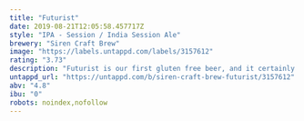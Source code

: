 ```yaml
---
title: "Futurist"
date: 2019-08-21T12:05:58.457717Z
style: "IPA - Session / India Session Ale"
brewery: "Siren Craft Brew"
image: "https://labels.untappd.com/labels/3157612"
rating: "3.73"
description: "Futurist is our first gluten free beer, and it certainly packs a punch! Aromas of grapefruit, citrus, tropical fruits and pine continue to the taste with added orange. There’s a hint of vanilla sweetness that rounds out a creamy mouthfeel."
untappd_url: "https://untappd.com/b/siren-craft-brew-futurist/3157612"
abv: "4.8"
ibu: "0"
robots: noindex,nofollow
---
```


